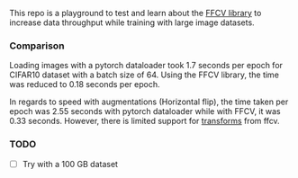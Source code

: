 This repo is a playground to test and learn about the [FFCV library](https://github.com/libffcv/ffcv/tree/main) 
to increase data throughput while training with large image datasets.

### Comparison

Loading images with a pytorch dataloader took 1.7 seconds per epoch for CIFAR10 dataset with a batch size of 64. 
Using the FFCV library, the time was reduced to 0.18 seconds per epoch.

In regards to speed with augmentations (Horizontal flip), the time taken per epoch was 2.55 seconds
with pytorch dataloader while with FFCV, it was 0.33 seconds. However, there is limited support for 
[transforms](https://docs.ffcv.io/api/transforms.html) from ffcv.

### TODO
- [ ] Try with a 100 GB dataset